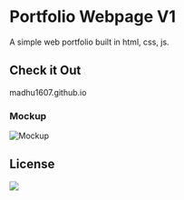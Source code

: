 # Portfolio Webpage V1


A simple web portfolio built in html, css, js.

## Check it Out

madhu1607.github.io

### Mockup
![Mockup](assets/img/mockup.png)

## License
![](https://media.tenor.com/images/4f3f6b3c97c9db41678cee99c1f2ea62/tenor.gif)
